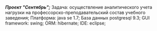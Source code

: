 *********************Проект "Сентябрь";*********************
Задача: осуществление аналитического учета нагрузки на профессорско-преподавательский состав учебного заведения;
Платформа: java se 1.7;
База данных postgresql 9.3;
GUI framework: swing;
ORM: hibernate;
IDE: eclipse;
